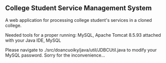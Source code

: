 ## College Student Service Management System ##
A web application for processing college student's services in a cloned college.

Needed tools for a proper running: MySQL, Apache Tomcat 8.5.93 attached with your Java IDE, MySQL

Please navigate to ./src/doancuoiky/java/util/JDBCUtil.java to modify your MySQL password. Sorry for the inconvenience...





